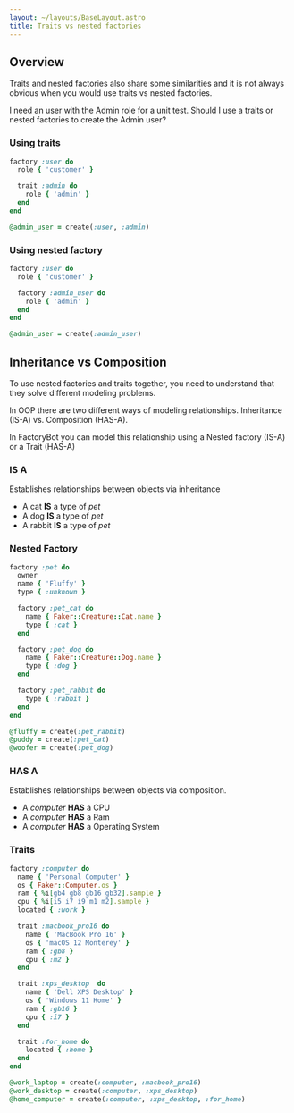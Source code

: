 ```yaml
---
layout: ~/layouts/BaseLayout.astro
title: Traits vs nested factories
---
```


## Overview

Traits and nested factories also share some similarities and it is not always obvious when you would use traits vs nested factories.

I need an user with the Admin role for a unit test. Should I use a traits or nested factories to create the Admin user?

### Using traits

```ruby
factory :user do
  role { 'customer' }

  trait :admin do
    role { 'admin' }
  end
end
```

```ruby
@admin_user = create(:user, :admin)
```

### Using nested factory

```ruby
factory :user do
  role { 'customer' }

  factory :admin_user do
    role { 'admin' }
  end
end
```

```ruby
@admin_user = create(:admin_user)
```

## Inheritance vs Composition

To use nested factories and traits together, you need to understand that they solve different modeling problems.

In OOP there are two different ways of modeling relationships. Inheritance (IS-A) vs. Composition (HAS-A).

In FactoryBot you can model this relationship using a Nested factory (IS-A) or a Trait (HAS-A)

### IS A

Establishes relationships between objects via inheritance

  - A cat **IS** a type of *pet*
  - A dog **IS** a type of *pet*
  - A rabbit **IS** a type of *pet*

### Nested Factory

```ruby
factory :pet do
  owner
  name { 'Fluffy' }
  type { :unknown }

  factory :pet_cat do
    name { Faker::Creature::Cat.name }
    type { :cat }
  end

  factory :pet_dog do
    name { Faker::Creature::Dog.name }
    type { :dog }
  end

  factory :pet_rabbit do
    type { :rabbit }
  end
end
```

```ruby
@fluffy = create(:pet_rabbit)
@puddy = create(:pet_cat)
@woofer = create(:pet_dog)
```

### HAS A

Establishes relationships between objects via composition.

  - A *computer* **HAS** a CPU
  - A *computer* **HAS** a Ram
  - A *computer* **HAS** a Operating System


### Traits

```ruby
factory :computer do
  name { 'Personal Computer' }
  os { Faker::Computer.os }
  ram { %i[gb4 gb8 gb16 gb32].sample }
  cpu { %i[i5 i7 i9 m1 m2].sample }
  located { :work }

  trait :macbook_pro16 do
    name { 'MacBook Pro 16' }
    os { 'macOS 12 Monterey' }
    ram { :gb8 }
    cpu { :m2 }
  end

  trait :xps_desktop  do
    name { 'Dell XPS Desktop' }
    os { 'Windows 11 Home' }
    ram { :gb16 }
    cpu { :i7 }
  end

  trait :for_home do
    located { :home }
  end
end
```

```ruby
@work_laptop = create(:computer, :macbook_pro16)
@work_desktop = create(:computer, :xps_desktop)
@home_computer = create(:computer, :xps_desktop, :for_home)
```

